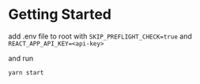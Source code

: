 # Getting Started

add .env file to root with 
`SKIP_PREFLIGHT_CHECK=true`
and
`REACT_APP_API_KEY=<api-key>`

and run 

`yarn start`